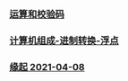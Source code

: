 ### [运算和校验码](./notes/21-04-15.md)

### [计算机组成-进制转换-浮点](./notes/21-04-12.md)

### [缘起 2021-04-08](./notes/hi.md)


